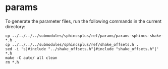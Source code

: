 # params

To generate the parameter files, run the following commands in the current directory:

```
cp ../../../../submodules/sphincsplus/ref/params/params-sphincs-shake-*.h .
cp ../../../../submodules/sphincsplus/ref/shake_offsets.h . 
sed -i 's|#include "../shake_offsets.h"|#include "shake_offsets.h"|' *.h
make -C auto/ all clean
rm *.h
```